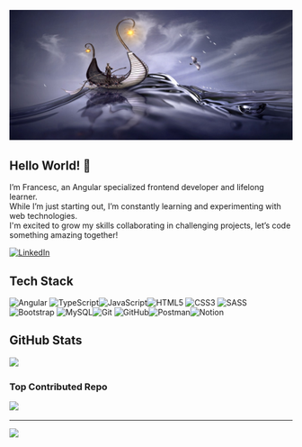 ![fran-cesc](assets/images/water-4032975_1280.jpg)

## Hello World! 👋
I’m Francesc, an Angular specialized frontend developer and lifelong learner.<br>While I’m just starting out, I’m constantly learning and experimenting with web technologies.<br>I'm excited to grow my skills collaborating in challenging projects, let’s code something amazing together!

[![LinkedIn](https://img.shields.io/badge/LinkedIn-%230077B5.svg?logo=linkedin&logoColor=white)](https://linkedin.com/in/francesc-fe) 

## Tech Stack
![Angular](https://img.shields.io/badge/angular-%23DD0031.svg?style=for-the-badge&logo=angular&logoColor=white) ![TypeScript](https://img.shields.io/badge/typescript-%23007ACC.svg?style=for-the-badge&logo=typescript&logoColor=white)![JavaScript](https://img.shields.io/badge/javascript-%23323330.svg?style=for-the-badge&logo=javascript&logoColor=%23F7DF1E)![HTML5](https://img.shields.io/badge/html5-%23E34F26.svg?style=for-the-badge&logo=html5&logoColor=white) ![CSS3](https://img.shields.io/badge/css3-%231572B6.svg?style=for-the-badge&logo=css3&logoColor=white) ![SASS](https://img.shields.io/badge/SASS-hotpink.svg?style=for-the-badge&logo=SASS&logoColor=white) ![Bootstrap](https://img.shields.io/badge/bootstrap-%238511FA.svg?style=for-the-badge&logo=bootstrap&logoColor=white) ![MySQL](https://img.shields.io/badge/mysql-4479A1.svg?style=for-the-badge&logo=mysql&logoColor=white)![Git](https://img.shields.io/badge/git-%23F05033.svg?style=for-the-badge&logo=git&logoColor=white) ![GitHub](https://img.shields.io/badge/github-%23121011.svg?style=for-the-badge&logo=github&logoColor=white)![Postman](https://img.shields.io/badge/Postman-FF6C37?style=for-the-badge&logo=postman&logoColor=white)![Notion](https://img.shields.io/badge/Notion-%23000000.svg?style=for-the-badge&logo=notion&logoColor=white) 

## GitHub Stats

![](https://github-readme-streak-stats.herokuapp.com/?user=fran-cesc&theme=shadow_blue&hide_border=true)<br/>


### Top Contributed Repo
![](https://github-contributor-stats.vercel.app/api?username=fran-cesc&limit=5&theme=shadow_blue&combine_all_yearly_contributions=true&hide_border=true)

---
[![](https://visitcount.itsvg.in/api?id=fran-cesc&icon=0&color=12)](https://visitcount.itsvg.in)

<!-- Proudly created with GPRM ( https://gprm.itsvg.in ) -->
